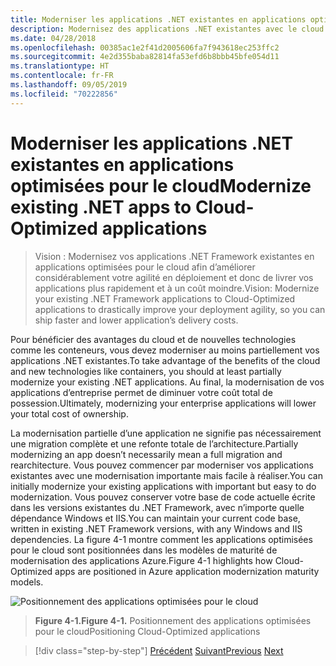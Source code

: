 ```yaml
---
title: Moderniser les applications .NET existantes en applications optimisées pour le cloud
description: Modernisez des applications .NET existantes avec le cloud Azure et des conteneurs Windows.
ms.date: 04/28/2018
ms.openlocfilehash: 00385ac1e2f41d2005606fa7f943618ec253ffc2
ms.sourcegitcommit: 4e2d355baba82814fa53efd6b8bbb45bfe054d11
ms.translationtype: HT
ms.contentlocale: fr-FR
ms.lasthandoff: 09/05/2019
ms.locfileid: "70222856"
---
```

# <a name="modernize-existing-net-apps-to-cloud-optimized-applications"></a><span data-ttu-id="7a55a-103">Moderniser les applications .NET existantes en applications optimisées pour le cloud</span><span class="sxs-lookup"><span data-stu-id="7a55a-103">Modernize existing .NET apps to Cloud-Optimized applications</span></span>

> <span data-ttu-id="7a55a-104">Vision : Modernisez vos applications .NET Framework existantes en applications optimisées pour le cloud afin d’améliorer considérablement votre agilité en déploiement et donc de livrer vos applications plus rapidement et à un coût moindre.</span><span class="sxs-lookup"><span data-stu-id="7a55a-104">Vision: Modernize your existing .NET Framework applications to Cloud-Optimized applications to drastically improve your deployment agility, so you can ship faster and lower application’s delivery costs.</span></span>

<span data-ttu-id="7a55a-105">Pour bénéficier des avantages du cloud et de nouvelles technologies comme les conteneurs, vous devez moderniser au moins partiellement vos applications .NET existantes.</span><span class="sxs-lookup"><span data-stu-id="7a55a-105">To take advantage of the benefits of the cloud and new technologies like containers, you should at least partially modernize your existing .NET applications.</span></span> <span data-ttu-id="7a55a-106">Au final, la modernisation de vos applications d’entreprise permet de diminuer votre coût total de possession.</span><span class="sxs-lookup"><span data-stu-id="7a55a-106">Ultimately, modernizing your enterprise applications will lower your total cost of ownership.</span></span>

<span data-ttu-id="7a55a-107">La modernisation partielle d’une application ne signifie pas nécessairement une migration complète et une refonte totale de l’architecture.</span><span class="sxs-lookup"><span data-stu-id="7a55a-107">Partially modernizing an app doesn’t necessarily mean a full migration and rearchitecture.</span></span> <span data-ttu-id="7a55a-108">Vous pouvez commencer par moderniser vos applications existantes avec une modernisation importante mais facile à réaliser.</span><span class="sxs-lookup"><span data-stu-id="7a55a-108">You can initially modernize your existing applications with important but easy to do modernization.</span></span> <span data-ttu-id="7a55a-109">Vous pouvez conserver votre base de code actuelle écrite dans les versions existantes du .NET Framework, avec n’importe quelle dépendance Windows et IIS.</span><span class="sxs-lookup"><span data-stu-id="7a55a-109">You can maintain your current code base, written in existing .NET Framework versions, with any Windows and IIS dependencies.</span></span> <span data-ttu-id="7a55a-110">La figure 4-1 montre comment les applications optimisées pour le cloud sont positionnées dans les modèles de maturité de modernisation des applications Azure.</span><span class="sxs-lookup"><span data-stu-id="7a55a-110">Figure 4-1 highlights how Cloud-Optimized apps are positioned in Azure application modernization maturity models.</span></span>

![Positionnement des applications optimisées pour le cloud](./media/image1.png)

> <span data-ttu-id="7a55a-112">**Figure 4-1.**</span><span class="sxs-lookup"><span data-stu-id="7a55a-112">**Figure 4-1.**</span></span> <span data-ttu-id="7a55a-113">Positionnement des applications optimisées pour le cloud</span><span class="sxs-lookup"><span data-stu-id="7a55a-113">Positioning Cloud-Optimized applications</span></span>

>[!div class="step-by-step"]
><span data-ttu-id="7a55a-114">[Précédent](../migrate-your-relational-databases-to-azure.md)
>[Suivant](reasons-to-modernize-existing-net-apps-to-cloud-optimized-applications.md)</span><span class="sxs-lookup"><span data-stu-id="7a55a-114">[Previous](../migrate-your-relational-databases-to-azure.md)
[Next](reasons-to-modernize-existing-net-apps-to-cloud-optimized-applications.md)</span></span>
